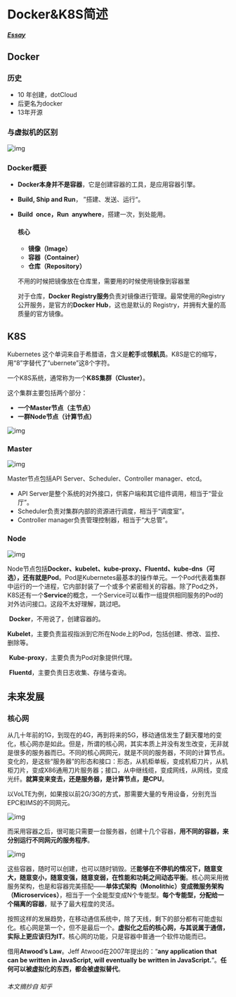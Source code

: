 # Docker&K8S简述

##### [Essay](https://dixinl.github.io/Essay/)

## Docker

### 历史

- 10 年创建，dotCloud
- 后更名为docker
- 13年开源

### 与虚拟机的区别

![img](https://pic3.zhimg.com/80/v2-c2a31e2008835b2974170ad1dbac0d42_hd.jpg)

### Docker概要

- **Docker本身并不是容器**，它是创建容器的工具，是应用容器引擎。

- **Build, Ship and Run**， ”搭建、发送、运行“。

- **Build once，Run anywhere**，搭建一次，到处能用。

  #### 核心

  - **镜像（Image）**
  - **容器（Container）**
  - **仓库（Repository）**

  不用的时候把镜像放在仓库里，需要用的时候使用镜像到容器里

  对于仓库，**Docker Registry服务**负责对镜像进行管理。最常使用的Registry公开服务，是官方的**Docker Hub**，这也是默认的 Registry，并拥有大量的高质量的官方镜像。

## K8S

Kubernetes 这个单词来自于希腊语，含义是**舵手**或**领航员**。K8S是它的缩写，用“8”字替代了“ubernete”这8个字符。

一个K8S系统，通常称为一个**K8S集群（Cluster）**。

这个集群主要包括两个部分：

- **一个Master节点（主节点）**
- **一群Node节点（计算节点）**

![img](https://pic4.zhimg.com/v2-466804fc47bd2e939e0413d9c32170af_r.jpg)

### Master

![img](https://pic2.zhimg.com/v2-7fa63b292368c8f21bd4582861a6983d_r.jpg)

Master节点包括API Server、Scheduler、Controller manager、etcd。

- API Server是整个系统的对外接口，供客户端和其它组件调用，相当于“营业厅”。
- Scheduler负责对集群内部的资源进行调度，相当于“调度室”。
- Controller manager负责管理控制器，相当于“大总管”。

### Node

![img](https://pic4.zhimg.com/80/v2-8cb338cd8923fa0e6857f45facc8f00f_hd.jpg)  

Node节点包括**Docker、kubelet、kube-proxy、Fluentd、kube-dns（可选），还有就是Pod**。Pod是Kubernetes最基本的操作单元。一个Pod代表着集群中运行的一个进程，它内部封装了一个或多个紧密相关的容器。除了Pod之外，K8S还有一个**Service**的概念，一个Service可以看作一组提供相同服务的Pod的对外访问接口。这段不太好理解，跳过吧。

​	**Docker**，不用说了，创建容器的。

​	**Kubelet**，主要负责监视指派到它所在Node上的Pod，包括创建、修改、监控、删除等。

​	**Kube-proxy**，主要负责为Pod对象提供代理。

​	**Fluentd**，主要负责日志收集、存储与查询。

## 未来发展

### 核心网

从几十年前的1G，到现在的4G，再到将来的5G，移动通信发生了翻天覆地的变化，核心网亦是如此。但是，所谓的核心网，其实本质上并没有发生改变，无非就是很多的服务器而已。不同的核心网网元，就是不同的服务器，不同的计算节点。  变化的，是这些“服务器”的形态和接口：形态，从机柜单板，变成机柜刀片，从机柜刀片，变成X86通用刀片服务器；接口，从中继线缆，变成网线，从网线，变成光纤。**就算变来变去，还是服务器，是计算节点，是CPU**。

以VoLTE为例，如果按以前2G/3G的方式，那需要大量的专用设备，分别充当EPC和IMS的不同网元。

![img](https://pic2.zhimg.com/80/v2-db0d325f60de323d1346d9d4e0eab1bd_hd.jpg)

而采用容器之后，很可能只需要一台服务器，创建十几个容器，**用不同的容器，来分别运行不同网元的服务程序**。

![img](https://pic1.zhimg.com/80/v2-ebbe757bef45be1ecde8827bb2e1c0bc_hd.jpg)

这些容器，随时可以创建，也可以随时销毁。还**能够在不停机的情况下，随意变大，随意变小，随意变强，随意变弱，在性能和功耗之间动态平衡**。核心网采用微服务架构，也是和容器完美搭配——**单体式架构（Monolithic）**变成**微服务架构（Microservices）**，相当于一个全能型变成N个专能型。**每个专能型，分配给一个隔离的容器**，赋予了最大程度的灵活。

按照这样的发展趋势，在移动通信系统中，除了天线，剩下的部分都有可能虚拟化。核心网是第一个，但不是最后一个。**虚拟化之后的核心网，与其说属于通信，实际上更应该归为IT**。核心网的功能，只是容器中普通一个软件功能而已。

借用**Atwood’s Law**。Jeff Atwood在2007年提出的：“**any application that can be written in JavaScript, will eventually be written in JavaScript.**”。**任何可以被虚拟化的东西，都会被虚拟替代**。

###### 本文摘抄自 知乎